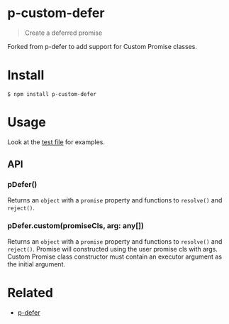 # p-custom-defer

> Create a deferred promise

Forked from p-defer to add support for Custom Promise classes.

# Install

```
$ npm install p-custom-defer
```

# Usage

Look at the [test file](/test/index.ts) for examples.

## API

### pDefer()

Returns an `object` with a `promise` property and functions to `resolve()` and `reject()`.

### pDefer.custom(promiseCls, arg: any[])

Returns an `object` with a `promise` property and functions to `resolve()` and `reject()`. Promise will constructed using the user promise cls with args. Custom Promise class constructor must contain an executor argument as the initial argument.

# Related

- [p-defer](https://github.com/sindresorhus/p-defer)
